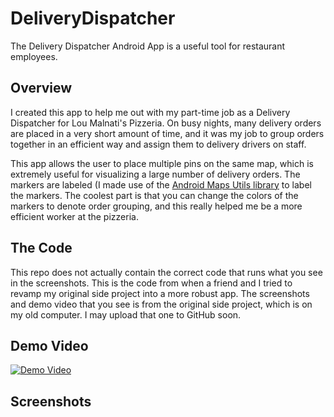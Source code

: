 # DeliveryDispatcher
The Delivery Dispatcher Android App is a useful tool for restaurant employees.

## Overview

I created this app to help me out with my part-time job as a Delivery Dispatcher for Lou Malnati's Pizzeria. On busy nights, many delivery orders are placed in a very short amount of time, and it was my job to group orders together in an efficient way and assign them to delivery drivers on staff.

This app allows the user to place multiple pins on the same map, which is extremely useful for visualizing a large number of delivery orders. The markers are labeled (I made use of the [Android Maps Utils library](http://googlemaps.github.io/android-maps-utils/) to label the markers. The coolest part is that you can change the colors of the markers to denote order grouping, and this really helped me be a more efficient worker at the pizzeria.

## The Code

This repo does not actually contain the correct code that runs what you see in the screenshots. This is the code from when a friend and I tried to revamp my original side project into a more robust app. The screenshots and demo video that you see is from the original side project, which is on my old computer. I may upload that one to GitHub soon.

## Demo Video

[![Demo Video](http://img.youtube.com/vi/y3qQZIfqHEo/0.jpg)](http://www.youtube.com/watch?v=y3qQZIfqHEo)

## Screenshots
